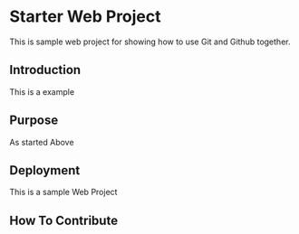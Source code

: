 # Starter Web Project
 This is sample web project for 
 showing how to use Git and Github together.
## Introduction

This is a example
## Purpose
As started Above
## Deployment
This is a sample Web Project
## How To Contribute
